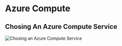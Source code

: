 

# Azure Compute



## Chosing An Azure Compute Service

![Chosing an Azure Compute Service](https://docs.microsoft.com/en-us/azure/architecture/guide/images/compute-decision-tree.svg)



